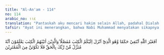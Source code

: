 ```yaml
---
title: "Al-An'am - 114"
no: 114
arabic_no: ١١٤
translation: "Pantaskah aku mencari hakim selain Allah, padahal Dialah yang menurunkan Kitab (Al-Qur'an) kepadamu secara rinci? Orang-orang yang telah Kami beri kitab mengetahui benar bahwa (Al-Qur'an) itu diturunkan dari Tuhanmu dengan benar. Maka janganlah kamu termasuk orang-orang yang ragu."
tafsir: "Ayat ini menerangkan, bahwa Nabi Muhammad menyatakan sikapnya tentang hukum-hukum Allah dengan bentuk pertanyaan, untuk lebih membangkitkan perhatian. Beliau mengatakan, Apakah patut aku mencari hakim selain Allah untuk menetapkan sesuatu, padahal Allah telah menurunkan kepadaku Al-Qur'an secara terperinci, mencakup bidang akidah, ibadah, hukum-hukum syariat, dan lain-lain.\n\nSebenarnya Al-Qur'an telah cukup menjadi bukti yang nyata atas kenabian Muhammad, karena Al-Qur'an bukan karangannya sendiri, melainkan semata-mata wahyu dari Allah swt. Karena Nabi Muhammad sudah hidup bergaul dengan kaumnya sekitar 40 tahun lamanya, sebelum dia diangkat menjadi Nabi dan belum pernah dalam kurun waktu itu Nabi menyampaikan keterangan-keterangan tentang alam gaib dan tentang kisah rasul-rasul sebelumnya. Orang-orang musyrik Quraisy menuntut kepada Nabi Muhammad agar mendatangkan mukjizat yang menjadi bukti atas kebenarannya, padahal kepada mereka telah diperlihatkan mukjizat yang paling besar, yaitu Al-Qur'an yang mengandung ilmu pengetahuan, dengan susunan kata yang tidak mungkin dapat ditiru oleh siapapun. Hal itu cukup menjadi dalil, bahwa Allah telah memperkuat kenabiannya, bukan dengan diturunkan Al-Qur'an dan penjelasan di dalamnya tentang posisinya sebagai Nabi saja bahkan juga dengan keterangan kitab-kitab Taurat dan Injil, karena kedua kitab tersebut mengandung keterangan-keterangan yang menunjukkan bahwa Muhammad adalah Nabi dan Rasul. Oleh karena itu, Allah memerintahkan agar kaum Muslimin jangan sekali-kali merasa ragu tentang kebenaran Al-Qur'an.\n\nOrang-orang Yahudi dan Nasrani yang membaca kitab Taurat dan Injil, telah mengenal Nabi Muhammad seperti mereka mengenal anak-anak mereka sendiri, hanya saja mereka menyembunyikan kebenaran itu dan tidak mau menerimanya, karena sebagaimana diinformasikan dalam Al-Qur'an mereka merasa dengki kepada Nabi Muhammad."
---
```

اَفَغَيْرَ اللّٰهِ اَبْتَغِيْ حَكَمًا وَّهُوَ الَّذِيْٓ اَنْزَلَ اِلَيْكُمُ الْكِتٰبَ مُفَصَّلًا ۗوَالَّذِيْنَ اٰتَيْنٰهُمُ الْكِتٰبَ يَعْلَمُوْنَ اَنَّهٗ مُنَزَّلٌ مِّنْ رَّبِّكَ بِالْحَقِّ فَلَا تَكُوْنَنَّ مِنَ الْمُمْتَرِيْنَ 